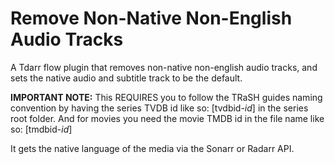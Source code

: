 # Remove Non-Native Non-English Audio Tracks

A Tdarr flow plugin that removes non-native non-english audio tracks, and sets the native audio and subtitle track to be the default.

**IMPORTANT NOTE:** This REQUIRES you to follow the TRaSH guides naming convention by having the series TVDB id like so: [tvdbid-*id*] in the series root folder. And for movies you need the movie TMDB id in the file name like so: [tmdbid-*id*]

It gets the native language of the media via the Sonarr or Radarr API.
